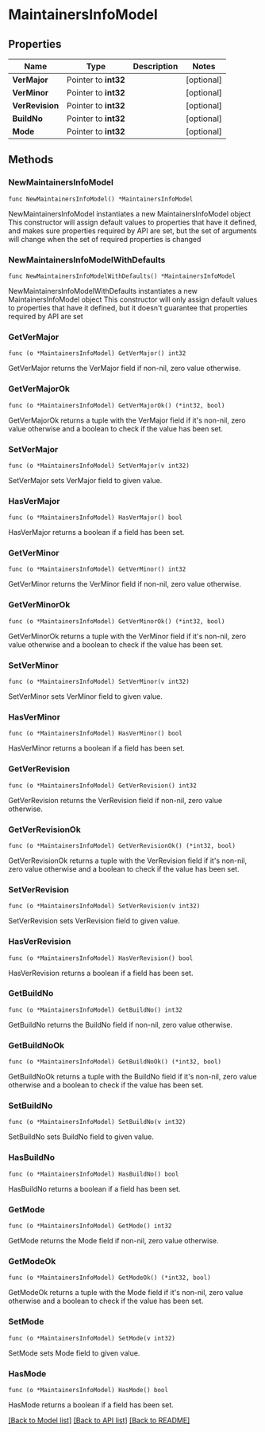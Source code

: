 # MaintainersInfoModel

## Properties

Name | Type | Description | Notes
------------ | ------------- | ------------- | -------------
**VerMajor** | Pointer to **int32** |  | [optional] 
**VerMinor** | Pointer to **int32** |  | [optional] 
**VerRevision** | Pointer to **int32** |  | [optional] 
**BuildNo** | Pointer to **int32** |  | [optional] 
**Mode** | Pointer to **int32** |  | [optional] 

## Methods

### NewMaintainersInfoModel

`func NewMaintainersInfoModel() *MaintainersInfoModel`

NewMaintainersInfoModel instantiates a new MaintainersInfoModel object
This constructor will assign default values to properties that have it defined,
and makes sure properties required by API are set, but the set of arguments
will change when the set of required properties is changed

### NewMaintainersInfoModelWithDefaults

`func NewMaintainersInfoModelWithDefaults() *MaintainersInfoModel`

NewMaintainersInfoModelWithDefaults instantiates a new MaintainersInfoModel object
This constructor will only assign default values to properties that have it defined,
but it doesn't guarantee that properties required by API are set

### GetVerMajor

`func (o *MaintainersInfoModel) GetVerMajor() int32`

GetVerMajor returns the VerMajor field if non-nil, zero value otherwise.

### GetVerMajorOk

`func (o *MaintainersInfoModel) GetVerMajorOk() (*int32, bool)`

GetVerMajorOk returns a tuple with the VerMajor field if it's non-nil, zero value otherwise
and a boolean to check if the value has been set.

### SetVerMajor

`func (o *MaintainersInfoModel) SetVerMajor(v int32)`

SetVerMajor sets VerMajor field to given value.

### HasVerMajor

`func (o *MaintainersInfoModel) HasVerMajor() bool`

HasVerMajor returns a boolean if a field has been set.

### GetVerMinor

`func (o *MaintainersInfoModel) GetVerMinor() int32`

GetVerMinor returns the VerMinor field if non-nil, zero value otherwise.

### GetVerMinorOk

`func (o *MaintainersInfoModel) GetVerMinorOk() (*int32, bool)`

GetVerMinorOk returns a tuple with the VerMinor field if it's non-nil, zero value otherwise
and a boolean to check if the value has been set.

### SetVerMinor

`func (o *MaintainersInfoModel) SetVerMinor(v int32)`

SetVerMinor sets VerMinor field to given value.

### HasVerMinor

`func (o *MaintainersInfoModel) HasVerMinor() bool`

HasVerMinor returns a boolean if a field has been set.

### GetVerRevision

`func (o *MaintainersInfoModel) GetVerRevision() int32`

GetVerRevision returns the VerRevision field if non-nil, zero value otherwise.

### GetVerRevisionOk

`func (o *MaintainersInfoModel) GetVerRevisionOk() (*int32, bool)`

GetVerRevisionOk returns a tuple with the VerRevision field if it's non-nil, zero value otherwise
and a boolean to check if the value has been set.

### SetVerRevision

`func (o *MaintainersInfoModel) SetVerRevision(v int32)`

SetVerRevision sets VerRevision field to given value.

### HasVerRevision

`func (o *MaintainersInfoModel) HasVerRevision() bool`

HasVerRevision returns a boolean if a field has been set.

### GetBuildNo

`func (o *MaintainersInfoModel) GetBuildNo() int32`

GetBuildNo returns the BuildNo field if non-nil, zero value otherwise.

### GetBuildNoOk

`func (o *MaintainersInfoModel) GetBuildNoOk() (*int32, bool)`

GetBuildNoOk returns a tuple with the BuildNo field if it's non-nil, zero value otherwise
and a boolean to check if the value has been set.

### SetBuildNo

`func (o *MaintainersInfoModel) SetBuildNo(v int32)`

SetBuildNo sets BuildNo field to given value.

### HasBuildNo

`func (o *MaintainersInfoModel) HasBuildNo() bool`

HasBuildNo returns a boolean if a field has been set.

### GetMode

`func (o *MaintainersInfoModel) GetMode() int32`

GetMode returns the Mode field if non-nil, zero value otherwise.

### GetModeOk

`func (o *MaintainersInfoModel) GetModeOk() (*int32, bool)`

GetModeOk returns a tuple with the Mode field if it's non-nil, zero value otherwise
and a boolean to check if the value has been set.

### SetMode

`func (o *MaintainersInfoModel) SetMode(v int32)`

SetMode sets Mode field to given value.

### HasMode

`func (o *MaintainersInfoModel) HasMode() bool`

HasMode returns a boolean if a field has been set.


[[Back to Model list]](index.md#documentation-for-models) [[Back to API list]](index.md#documentation-for-api-endpoints) [[Back to README]](index.md)


